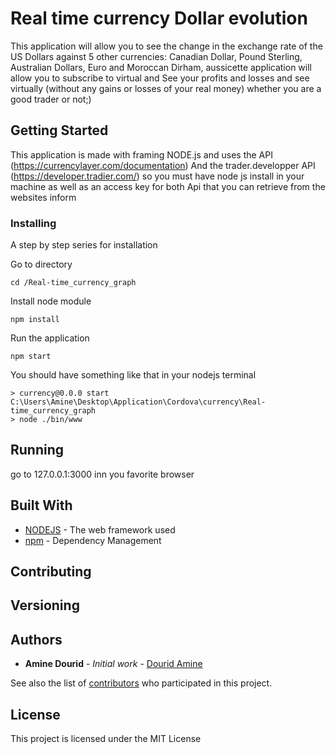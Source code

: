 # Real time currency Dollar evolution

This application will allow you to see the change in the exchange rate of the US Dollars against 5 other currencies: Canadian Dollar, Pound Sterling, Australian Dollars, Euro and Moroccan Dirham, aussicette application will allow you to subscribe to virtual and See your profits and losses and see virtually (without any gains or losses of your real money) whether you are a good trader or not;)



## Getting Started

This application is made with framing NODE.js and uses the API (https://currencylayer.com/documentation)
And the trader.developper API (https://developer.tradier.com/) so you must have node js install in your machine as well as an access key for both Api that you can retrieve from the websites inform



### Installing

A step by step series for installation 

Go to directory 

```
cd /Real-time_currency_graph
```

Install node module

```
npm install
```
Run the application

```
npm start
```
You should have something like that in your nodejs terminal

```
> currency@0.0.0 start C:\Users\Amine\Desktop\Application\Cordova\currency\Real-time_currency_graph
> node ./bin/www
```


## Running 

go to 127.0.0.1:3000 inn you favorite browser



## Built With

* [NODEJS](https://nodejs.org/en/) - The web framework used
* [npm](https://www.npmjs.com/) - Dependency Management

## Contributing



## Versioning


## Authors

* **Amine Dourid** - *Initial work* - [Dourid Amine](https://github.com/greyfoxamine)

See also the list of [contributors](https://github.com/your/project/contributors) who participated in this project.

## License

This project is licensed under the MIT License 


 
 

